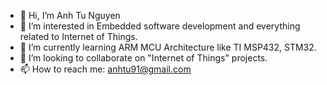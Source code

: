 - 👋 Hi, I’m Anh Tu Nguyen
- 👀 I’m interested in Embedded software development and everything related to Internet of Things.
- 🌱 I’m currently learning ARM MCU Architecture like TI MSP432, STM32.
- 💞️ I’m looking to collaborate on "Internet of Things" projects. 
- 📫 How to reach me: anhtu91@gmail.com

<!---
anhtu91/anhtu91 is a ✨ special ✨ repository because its `README.md` (this file) appears on your GitHub profile.
You can click the Preview link to take a look at your changes.
--->
